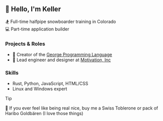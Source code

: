 ## 👋 Hello, I'm Keller

🏂 Full-time halfpipe snowboarder training in Colorado  
💻 Part-time application builder

### Projects & Roles
- 🧠 Creator of the [George Programming Language](https://github.com/george-language/glang)
- 🚀 Lead engineer and designer at [Motivation, Inc](https://github.com/motivation-inc)

### Skills
- Rust, Python, JavaScript, HTML/CSS
- Linux and Windows expert

> [!TIP]
> 🍫 If you ever feel like being real nice, buy me a Swiss Toblerone or pack of Haribo Goldbären (I love those things)

